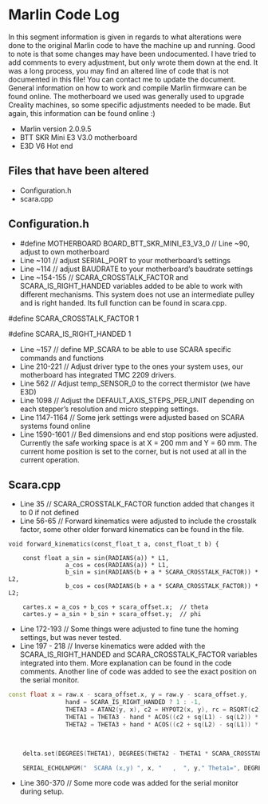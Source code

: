 # Marlin Code Log

In this segment information is given in regards to what alterations were done to the original Marlin code to have the machine up and running. Good to note is that some changes may have been undocumented. I have tried to add comments to every adjustment, but only wrote them down at the end. It was a long process, you may find an altered line of code that is not documented in this file! You can contact me to update the document. General information on how to work and compile Marlin firmware can be found online. The motherboard we used was generally used to upgrade Creality machines, so some specific adjustments needed to be made. But again, this information can be found online :)

- Marlin version 2.0.9.5
- BTT SKR Mini E3 V3.0 motherboard
- E3D V6 Hot end

## Files that have been altered

- Configuration.h
- scara.cpp

## Configuration.h

- #define MOTHERBOARD BOARD_BTT_SKR_MINI_E3_V3_0 // Line ~90, adjust to own motherboard
- Line ~101 // adjust SERIAL_PORT to your motherboard’s settings
- Line ~114 // adjust BAUDRATE to your motherboard’s baudrate settings
- Line ~154-155 // SCARA_CROSSTALK_FACTOR and SCARA_IS_RIGHT_HANDED variables added to be able to work with different mechanisms. This system does not use an intermediate pulley and is right handed. Its full function can be found in scara.cpp.

#define SCARA_CROSSTALK_FACTOR 1

#define SCARA_IS_RIGHT_HANDED 1

- Line ~157 // define MP_SCARA to be able to use SCARA specific commands and functions
- Line 210-221 // Adjust driver type to the ones your system uses, our motherboard has integrated TMC 2209 drivers.
- Line 562 // Adjust temp_SENSOR_0 to the correct thermistor (we have E3D)
- Line 1098 // Adjust the DEFAULT_AXIS_STEPS_PER_UNIT depending on each stepper’s resolution and micro stepping settings.
- Line 1147-1164 // Some jerk settings were adjusted based on SCARA systems found online
- Line 1590-1601 // Bed dimensions and end stop positions were adjusted. Currently the safe working space is at X = 200 mm and Y = 60 mm. The current home position is set to the corner, but is not used at all in the current operation.

## Scara.cpp

- Line 35 // SCARA_CROSSTALK_FACTOR function added that changes it to 0 if not defined
- Line 56-65 // Forward kinematics were adjusted to include the crosstalk factor, some other older forward kinematics can be found in the file.

```
void forward_kinematics(const_float_t a, const_float_t b) {
  
    const float a_sin = sin(RADIANS(a)) * L1,
                a_cos = cos(RADIANS(a)) * L1,
                b_sin = sin(RADIANS(b + a * SCARA_CROSSTALK_FACTOR)) * L2,
                b_cos = cos(RADIANS(b + a * SCARA_CROSSTALK_FACTOR)) * L2;

    cartes.x = a_cos + b_cos + scara_offset.x;  // theta
    cartes.y = a_sin + b_sin + scara_offset.y;  // phi
```

- Line 172-193 // Some things were adjusted to fine tune the homing settings, but was never tested.
- Line 197 - 218 // Inverse kinematics were added with the SCARA_IS_RIGHT_HANDED and SCARA_CROSSTALK_FACTOR variables integrated into them. More explanation can be found in the code comments. Another line of code was added to see the exact position on the serial monitor.

```cpp
const float x = raw.x - scara_offset.x, y = raw.y - scara_offset.y,             // Finding the desired position, relative to the shoulder location
                hand = SCARA_IS_RIGHT_HANDED ? 1 : -1,                              // Make the SCARA RHS or LHS
                THETA3 = ATAN2(y, x), c2 = HYPOT2(x, y), rc = RSQRT(c2),            // THETA3 is found by simply using inverse tangens with the x and y coordinates of ee           
                THETA1 = THETA3 - hand * ACOS((c2 + sq(L1) - sq(L2)) * rc * RECIPROCAL(2.0f * L1)),   // THETA1 can be found by deducting angle ALFA from THETA3
                THETA2 = THETA3 + hand * ACOS((c2 + sq(L2) - sq(L1)) * rc * RECIPROCAL(2.0f * L2));   // THETA2 is found by deducting

    

    delta.set(DEGREES(THETA1), DEGREES(THETA2 - THETA1 * SCARA_CROSSTALK_FACTOR), raw.z);   // Sets the THETA1 and THETA2 values in degrees, the SCARA_CROSSTALK_FACTOR is added for non-intermediate pulley systems.

    SERIAL_ECHOLNPGM("  SCARA (x,y) ", x, "   ,  ", y," Theta1=", DEGREES(THETA1), " Theta2=", DEGREES(THETA2));
```

- Line 360-370 // Some more code was added for the serial monitor during setup.
